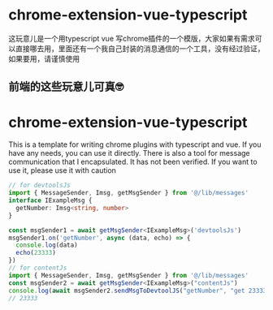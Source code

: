 # chrome-extension-vue-typescript
这玩意儿是一个用typescript vue 写chrome插件的一个模版，大家如果有需求可以直接哪去用，里面还有一个我自己封装的消息通信的一个工具，没有经过验证，如果要用，请谨慎使用

前端的这些玩意儿可真🤓
-----
# chrome-extension-vue-typescript
This is a template for writing chrome plugins with typescript and vue. If you have any needs, you can use it directly. There is also a tool for message communication that I encapsulated. It has not been verified. If you want to use it, please use it with caution
```typescript
// for devtoolsJs
import { MessageSender, Imsg, getMsgSender } from '@/lib/messages'
interface IExampleMsg {
  getNumber: Imsg<string, number>
}

const msgSender1 = await getMsgSender<IExampleMsg>('devtoolsJs')
msgSender1.on('getNumber', async (data, echo) => {
  console.log(data)
  echo(23333)
})
// for contentJs
import { MessageSender, Imsg, getMsgSender } from '@/lib/messages'
const msgSender2 = await getMsgSender<IExampleMsg>("contentJs")
console.log(await msgSender2.sendMsgToDevtoolJS("getNumber", "get 233333"))
// 23333
```

